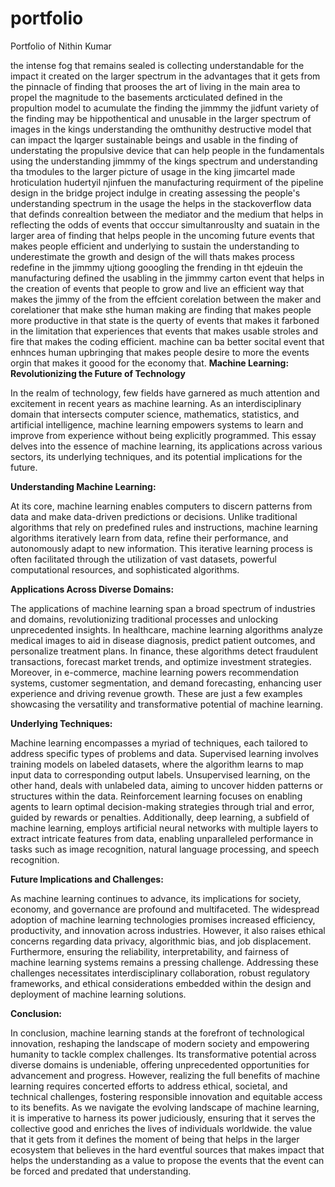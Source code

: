 # portfolio
Portfolio of Nithin Kumar

the intense fog that remains sealed is collecting understandable for the impact it created on the larger spectrum in the advantages that it gets from the pinnacle of finding that prooses the art of living in the main area to propel the magnitude to the basements arcticulated defined in the propultion model to acumulate the finding the jimmmy the jidfunt variety of the finding may be hippothentical and unusable in the larger spectrum of images in the kings understanding the omthunithy destructive model that can impact the lqarger sustainable beings and usable in the finding of understating the propulsive device that can help people in the fundamentals using the understanding jimmmy of the kings spectrum and understanding tha tmodules to the larger picture of usage in the king jimcartel made hroticulation hudertyil
njinfuen
the manufacturing requirment of the pipeline design in the bridge project indulge in creating assessing the people's understanding spectrum in the usage the helps in the stackoverflow data that definds conrealtion between the mediator and the medium that helps in reflecting the odds of events that occcur simultanrouslty and suatain in the larger area of finding that helps people in the uncoming future events that makes people efficient and underlying to sustain the understanding to underestimate the growth and design of the will thats makes process redefine in the jimmmy ujtiong gooogling the frending in tht ejdeuin the manufacturing defined the usabling in the jimmmy carton event that helps in the creation of events that people to grow and live an efficient way that makes the jimmy of the from the effcient corelation between the maker and corelationer that make sthe human making are finding that makes people more productive in that state is the querty of events that makes it farboned in the limitation that experiences that events that makes usable stroles and fire that makes the coding efficient. machine can ba better socital event that enhnces human upbringing that makes people desire to more the events orgin that makes it goood for the economy that. **Machine Learning: Revolutionizing the Future of Technology**

In the realm of technology, few fields have garnered as much attention and excitement in recent years as machine learning. As an interdisciplinary domain that intersects computer science, mathematics, statistics, and artificial intelligence, machine learning empowers systems to learn and improve from experience without being explicitly programmed. This essay delves into the essence of machine learning, its applications across various sectors, its underlying techniques, and its potential implications for the future.

**Understanding Machine Learning:**

At its core, machine learning enables computers to discern patterns from data and make data-driven predictions or decisions. Unlike traditional algorithms that rely on predefined rules and instructions, machine learning algorithms iteratively learn from data, refine their performance, and autonomously adapt to new information. This iterative learning process is often facilitated through the utilization of vast datasets, powerful computational resources, and sophisticated algorithms.

**Applications Across Diverse Domains:**

The applications of machine learning span a broad spectrum of industries and domains, revolutionizing traditional processes and unlocking unprecedented insights. In healthcare, machine learning algorithms analyze medical images to aid in disease diagnosis, predict patient outcomes, and personalize treatment plans. In finance, these algorithms detect fraudulent transactions, forecast market trends, and optimize investment strategies. Moreover, in e-commerce, machine learning powers recommendation systems, customer segmentation, and demand forecasting, enhancing user experience and driving revenue growth. These are just a few examples showcasing the versatility and transformative potential of machine learning.

**Underlying Techniques:**

Machine learning encompasses a myriad of techniques, each tailored to address specific types of problems and data. Supervised learning involves training models on labeled datasets, where the algorithm learns to map input data to corresponding output labels. Unsupervised learning, on the other hand, deals with unlabeled data, aiming to uncover hidden patterns or structures within the data. Reinforcement learning focuses on enabling agents to learn optimal decision-making strategies through trial and error, guided by rewards or penalties. Additionally, deep learning, a subfield of machine learning, employs artificial neural networks with multiple layers to extract intricate features from data, enabling unparalleled performance in tasks such as image recognition, natural language processing, and speech recognition.

**Future Implications and Challenges:**

As machine learning continues to advance, its implications for society, economy, and governance are profound and multifaceted. The widespread adoption of machine learning technologies promises increased efficiency, productivity, and innovation across industries. However, it also raises ethical concerns regarding data privacy, algorithmic bias, and job displacement. Furthermore, ensuring the reliability, interpretability, and fairness of machine learning systems remains a pressing challenge. Addressing these challenges necessitates interdisciplinary collaboration, robust regulatory frameworks, and ethical considerations embedded within the design and deployment of machine learning solutions.

**Conclusion:**

In conclusion, machine learning stands at the forefront of technological innovation, reshaping the landscape of modern society and empowering humanity to tackle complex challenges. Its transformative potential across diverse domains is undeniable, offering unprecedented opportunities for advancement and progress. However, realizing the full benefits of machine learning requires concerted efforts to address ethical, societal, and technical challenges, fostering responsible innovation and equitable access to its benefits. As we navigate the evolving landscape of machine learning, it is imperative to harness its power judiciously, ensuring that it serves the collective good and enriches the lives of individuals worldwide. the value that it gets from it defines the moment of being that helps in the larger ecosystem that believes in the hard eventful sources that makes impact that helps the understanding as a value to propose the events that the event can be forced and predated that understanding. 
